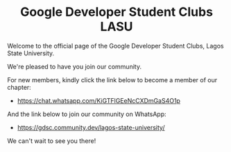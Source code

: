 <h1 align="center">Google Developer Student Clubs LASU</h1>
<p>Welcome to the official page of the Google Developer Student Clubs, Lagos State University.</p>
<p>We're pleased to have you join our community.</p>
<p>For new members, kindly click the link below to become a member of our chapter:</p>

- https://chat.whatsapp.com/KiGTFlGEeNcCXDmGaS4O1p
<p>And the link below to join our community on WhatsApp:</p>

- https://gdsc.community.dev/lagos-state-university/
<p>We can't wait to see you there!</p>


<!--
**gdsclasu/gdsclasu** is a ✨ _special_ ✨ repository because its `README.md` (this file) appears on your GitHub profile.

Here are some ideas to get you started:

- 🔭 I’m currently working on ...
- 🌱 I’m currently learning ...
- 👯 I’m looking to collaborate on ...
- 🤔 I’m looking for help with ...
- 💬 Ask me about ...
- 📫 How to reach me: ...
- 😄 Pronouns: ...
- ⚡ Fun fact: ...
-->
